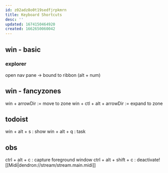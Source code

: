 ```yaml
---
id: z02adz8o0t19sedfjrpkmrn
title: Keyboard Shortcuts
desc: ''
updated: 1674150464920
created: 1662650060042
---
```

## win - basic
### explorer
open nav pane -> bound to ribbon (alt + num)

## win - fancyzones
win + arrowDir := move to zone
win + ctl + alt + arrowDir := expand to zone

## todoist
win + alt + s : show
win + alt + q : task

## obs
ctrl + alt + c : capture foreground window
ctrl + alt + shift + c : deactivate![[Midi|dendron://stream/stream.main.midi]]